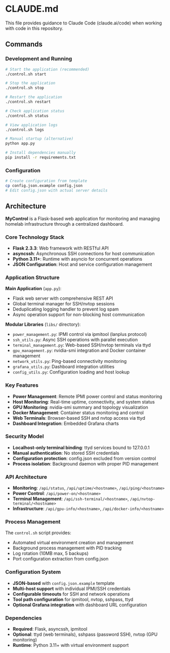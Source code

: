 # CLAUDE.md

This file provides guidance to Claude Code (claude.ai/code) when working with code in this repository.

## Commands

### Development and Running
```bash
# Start the application (recommended)
./control.sh start

# Stop the application
./control.sh stop

# Restart the application
./control.sh restart

# Check application status
./control.sh status

# View application logs
./control.sh logs

# Manual startup (alternative)
python app.py

# Install dependencies manually
pip install -r requirements.txt
```

### Configuration
```bash
# Create configuration from template
cp config.json.example config.json
# Edit config.json with actual server details
```

## Architecture

**MyControl** is a Flask-based web application for monitoring and managing homelab infrastructure through a centralized dashboard.

### Core Technology Stack
- **Flask 2.3.3**: Web framework with RESTful API
- **asyncssh**: Asynchronous SSH connections for host communication
- **Python 3.11+**: Runtime with asyncio for concurrent operations
- **JSON Configuration**: Host and service configuration management

### Application Structure

**Main Application** (`app.py`):
- Flask web server with comprehensive REST API
- Global terminal manager for SSH/nvtop sessions
- Deduplicating logging handler to prevent log spam
- Async operation support for non-blocking host communication

**Modular Libraries** (`libs/` directory):
- `power_management.py`: IPMI control via ipmitool (lanplus protocol)
- `ssh_utils.py`: Async SSH operations with parallel execution
- `terminal_management.py`: Web-based SSH/nvtop terminals via ttyd
- `gpu_management.py`: nvidia-smi integration and Docker container management
- `network_utils.py`: Ping-based connectivity monitoring
- `grafana_utils.py`: Dashboard integration utilities
- `config_utils.py`: Configuration loading and host lookup

### Key Features
- **Power Management**: Remote IPMI power control and status monitoring
- **Host Monitoring**: Real-time uptime, connectivity, and system status
- **GPU Monitoring**: nvidia-smi summary and topology visualization
- **Docker Management**: Container status monitoring and control
- **Web Terminals**: Browser-based SSH and nvtop access via ttyd
- **Dashboard Integration**: Embedded Grafana charts

### Security Model
- **Localhost-only terminal binding**: ttyd services bound to 127.0.0.1
- **Manual authentication**: No stored SSH credentials
- **Configuration protection**: config.json excluded from version control
- **Process isolation**: Background daemon with proper PID management

### API Architecture
- **Monitoring**: `/api/status`, `/api/uptime/<hostname>`, `/api/ping/<hostname>`
- **Power Control**: `/api/power-on/<hostname>`
- **Terminal Management**: `/api/ssh-terminal/<hostname>`, `/api/nvtop-terminal/<hostname>`
- **Infrastructure**: `/api/gpu-info/<hostname>`, `/api/docker-info/<hostname>`

### Process Management
The `control.sh` script provides:
- Automated virtual environment creation and management
- Background process management with PID tracking
- Log rotation (10MB max, 5 backups)
- Port configuration extraction from config.json

### Configuration System
- **JSON-based** with `config.json.example` template
- **Multi-host support** with individual IPMI/SSH credentials
- **Configurable timeouts** for SSH and network operations
- **Tool path configuration** for ipmitool, nvtop, sshpass, ttyd
- **Optional Grafana integration** with dashboard URL configuration

### Dependencies
- **Required**: Flask, asyncssh, ipmitool
- **Optional**: ttyd (web terminals), sshpass (password SSH), nvtop (GPU monitoring)
- **Runtime**: Python 3.11+ with virtual environment support